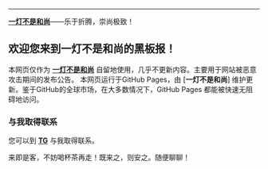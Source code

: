 ----------
[**一灯不是和尚**](https://iyideng.me)——乐于折腾，崇尚极致！

欢迎您来到一灯不是和尚的黑板报！
----------

本网页仅作为 [**一灯不是和尚**](https://iyideng.me) 自留地使用，几乎不更新内容。主要用于网站被恶意攻击期间的发布公告。 本网页运行于GitHub Pages，由 [**一灯不是和尚**] 维护更新。鉴于GitHub的全球市场，在大多数情况下，GitHub Pages 都能被快速无阻碍地访问。

### 与我取得联系

您可以到 [**TG**](https://t.me/iyideng) 与我取得联系。

来即是客，不妨喝杯茶再走！既来之，则安之。随便聊聊！
